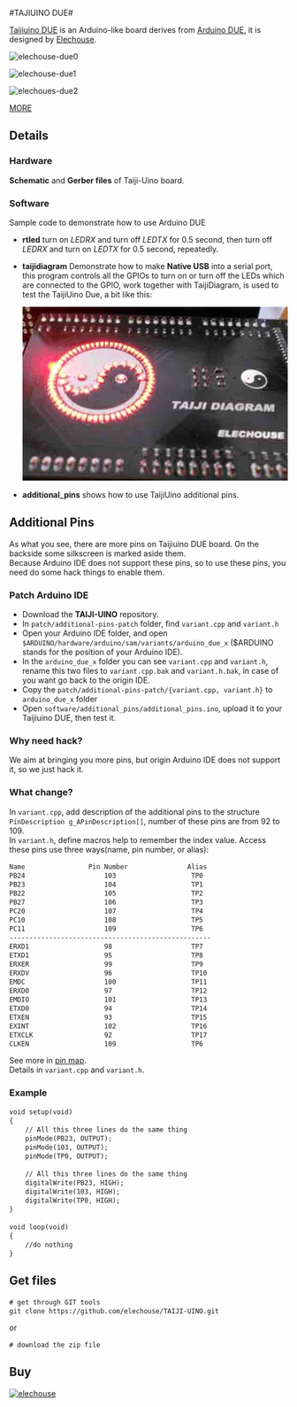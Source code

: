 #TAJIUINO DUE#

[Taijiuino DUE](http://www.elechouse.com/elechouse/index.php?main_page=product_info&cPath=72_73&products_id=2214) is an Arduino-like board derives from [Arduino DUE](http://arduino.cc/en/Main/ArduinoBoardDue), it is designed by [Elechouse](http://www.elechouse.com).

![elechouse-due0](http://www.elechouse.com/elechouse/images/product/TAIJIUINO%20DUE%20R2/Taijiuino%20R2-5.jpg)

![elechouse-due1](http://www.elechouse.com/elechouse/images/product/TAIJIUINO%20DUE%20R2/Taijiuino%20R2-3.jpg)

![elechoues-due2](http://www.elechouse.com/elechouse/images/product/TAIJIUINO%20DUE%20R2/Taijiuino%20R2-2.jpg)

[MORE](http://www.elechouse.com/elechouse/index.php?main_page=product_info&cPath=72_73&products_id=2214)  

## Details ##

### Hardware ###
**Schematic** and **Gerber files** of Taiji-Uino board.

### Software ###
Sample code to demonstrate how to use Arduino DUE

- **rtled** turn on *LEDRX* and turn off *LEDTX* for 0.5 second, then turn off *LEDRX* and turn on *LEDTX* for 0.5 second, repeatedly.
- **taijidiagram** Demonstrate how to make **Native USB** into a serial port, this program controls all the GPIOs to turn on or turn off the LEDs which are connected to the GPIO, work together with TaijiDiagram, is used to test the TaijiUino Due, a bit like this:

	![Taijidiag](./image/taijidiag1.jpg)

- **additional_pins** shows how to use TaijiUino additional pins.


## Additional Pins
As what you see, there are more pins on Taijiuino DUE board. On the backside some silkscreen is marked aside them.  
Because Arduino IDE does not support these pins, so to use these pins, you need do some hack things to enable them. 

### Patch Arduino IDE
- Download the **TAIJI-UINO** repository.
- In `patch/additional-pins-patch` folder, find `variant.cpp` and `variant.h`
- Open your Arduino IDE folder, and open `$ARDUINO/hardware/arduino/sam/variants/arduino_due_x` ($ARDUINO stands for the position of your Arduino IDE).
- In the `arduino_due_x` folder you can see `variant.cpp` and `variant.h`, rename this two files to `variant.cpp.bak` and `variant.h.bak`, in case of you want go back to the origin IDE.
- Copy the `patch/additional-pins-patch/{variant.cpp, variant.h}` to `arduino_due_x` folder
- Open `software/additional_pins/additional_pins.ino`, upload it to your Taijiuino DUE, then test it.

### Why need hack?
We aim at bringing you more pins, but origin Arduino IDE does not support it, so we just hack it.

### What change?
In `variant.cpp`, add description of the additional pins to the structure ` PinDescription g_APinDescription[]`, number of these pins are from 92 to 109.  
In `variant.h`, define macros help to remember the index value.
Access these pins use three ways(name, pin number, or alias):

	Name				Pin Number				 Alias
	PB24					103					  TP0
	PB23					104					  TP1
	PB22					105					  TP2
	PB27					106					  TP3
	PC20					107					  TP4
	PC10					108					  TP5
	PC11					109					  TP6
	---------------------------------------------------
	ERXD1   				98					  TP7
	ETXD1   				95					  TP8
	ERXER   				99				      TP9
	ERXDV  					96					  TP10
	EMDC    				100					  TP11
	ERXD0   				97					  TP12
	EMDIO   				101					  TP13
	ETXD0   				94					  TP14
	ETXEN   				93					  TP15
	EXINT   				102					  TP16
	ETXCLK  				92					  TP17
	CLKEN   				109					  TP6
See more in [pin map](./pin_mapping.html).  
Details in `variant.cpp` and `variant.h`.  

### Example
	void setup(void)
	{
		// All this three lines do the same thing
		pinMode(PB23, OUTPUT);
		pinMode(103, OUTPUT);
		pinMode(TP0, OUTPUT);

		// All this three lines do the same thing
		digitalWrite(PB23, HIGH);
		digitalWrite(103, HIGH);
		digitalWrite(TP0, HIGH);
	}

	void loop(void)
	{
		//do nothing
	}
	
## Get files ##

    # get through GIT tools
    git clone https://github.com/elechouse/TAIJI-UINO.git
or

	# download the zip file

## Buy
[![elechouse][EHICON]][EHLINK]

[EHLINK]: http://www.elechouse.com

[EHICON]: https://raw.github.com/elechouse/CarDriverShield/master/image/elechouse.png